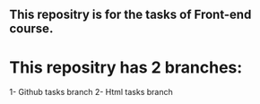 ## This repositry is for the tasks of Front-end course.

# This repositry has 2 branches:
1- Github tasks branch
2- Html tasks branch
